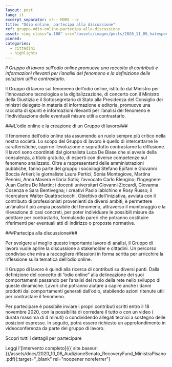 ```yaml
---
layout: post
lang: it
excerpt_separator: <!-- MORE -->
title: "Odio online, partecipa alla discussione"
ref: gruppo-odio-online-partecipa-alla-discussione
asset: <img class="w-100" src="/assets/images/posts/2020_11_05_hatespeech.jpg" alt="Gruppo Odio Online, discussinoe pubblica"/>
pinned:
categories:
  - cittadini
  - highlights
---
```


_Il Gruppo di lavoro sull’odio online promuove una raccolta di contributi e informazioni rilevanti per l’analisi del fenomeno e la definizione delle soluzioni utili a contrastarlo._

<!-- MORE -->

Il Gruppo di lavoro sul fenomeno dell’odio online, istituito dal Ministro per l’innovazione tecnologica e la digitalizzazione, di concerto con il Ministro della Giustizia e il Sottosegretario di Stato alla Presidenza del Consiglio dei ministri delegato in materia di informazione e editoria, promuove una raccolta di spunti e informazioni rilevanti per l’analisi del fenomeno e l’individuazione delle eventuali misure utili a contrastarlo.

###L’odio online e la creazione di un Gruppo di lavoro###

Il fenomeno dell’odio online sta assumendo un ruolo sempre più critico nella nostra società. Lo scopo del Gruppo di lavoro è quello di intercettarne le caratteristiche, capirne l’evoluzione e soprattutto contrastarne la diffusione.
Il lavori sono coordinati dal giornalista Luca De Biase che si avvale della consulenza, a titolo gratuito, di esperti con diverse competenze sul fenomeno analizzato. Oltre a rappresentanti delle amministrazioni pubbliche, fanno parte del gruppo i sociologi Stefano Epifani e Giovanni Boccia Artieri; le giornaliste Laura Pertici, Sonia Montegiove, Martina Pennisi, Anna Masera e Ilaria Sotis; l’avvocato Carlo Blengino; l’Ingegnere Juan Carlos De Martin; i docenti universitari Giovanni Ziccardi, Giovanna Cosenza e Sara Bentivegna; i creativi Paolo Iabichino e Rosy Russo; il ricercatore Walter Quattrociocchi.
Obiettivo dell’iniziativa, avviata con il contributo di professionisti provenienti da diversi ambiti, è permettere un’analisi il più ampia possibile del fenomeno, attraverso il monitoraggio e la rilevazione di casi concreti, per poter individuare le possibili misure da adottare per contrastarlo, formulando pareri che potranno costituire riferimenti per eventuali atti di indirizzo o proposte normative. 
 
###Partecipa alla discussione###

Per svolgere al meglio questo importante lavoro di analisi, il Gruppo di lavoro vuole aprire la discussione a stakeholder e cittadini. Un percorso condiviso che mira a raccogliere riflessioni in forma scritta per arricchire la riflessione sulla tematica dell’odio online. 

Il Gruppo di lavoro è quindi alla ricerca di contributi su diversi punti. Dalla definizione del concetto di “odio online” alla delineazione dei suoi comportamenti passando per l’analisi del ruolo della rete nello sviluppo di queste dinamiche. Lavori che potranno aiutare a capire anche i danni prodotti dai comportamenti generati dall’odio, stabilendo azioni ritenute utili per contrastare il fenomeno. 

Per partecipare è possibile inviare i propri contributi scritti entro il 18 novembre 2020, con la possibilità di corredare il tutto o con un video ( durata massima di 4 minuti) o condividendo allegati tecnici a sostegno delle posizioni espresse. In seguito, potrà essere richiesto un approfondimento in videoconferenza da parte del gruppo di lavoro. 

Scopri tutti i dettagli per partecipare



Leggi l'[intervento completo]({{ site.baseurl }}/assets/docs/2020_10_06_AudizioneSenato_RecoveryFund_MinistraPisano.pdf){:target="_blank" rel="noopener noreferrer"}
